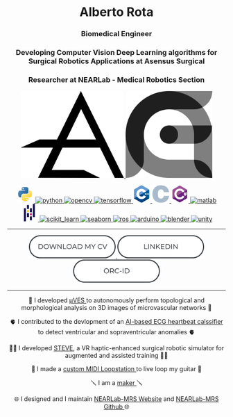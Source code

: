 
<h1 align="center"> Alberto Rota</h1>
<h3 align="center">Biomedical Engineer </h3>
<h3 align="center">Developing Computer Vision Deep Learning algorithms for Surgical Robotics Applications at Asensus Surgical </h3>
<h3 align="center">Researcher at NEARLab - Medical Robotics Section</h3>

<p align="center"> 
<a href="https://asensus.com/">
<picture>
  <source media="(prefers-color-scheme: dark)" srcset="as_light.png">
  <img alt="NEARLab" src="as_dark.png" height="200" > 
</picture>
</a> 
<!-- <a href="https://nearlab.polimi.it/medical">
<picture>
  <source media="(prefers-color-scheme: dark)" srcset="bar_light.png">
  <img alt="NEARLab" src="logos_dark.png" height="200
  " > 
</picture>
</a>  -->
<a href="https://nearlab.polimi.it/medical">
<picture>
  <source media="(prefers-color-scheme: dark)" srcset="nearlogo_light.png">
  <img alt="NEARLab" src="nearlogo_dark.png" height="200" > 
</picture>
</a> 
</p>

<p align="center"> 
<a href="https://www.python.org" target="_blank" rel="noreferrer"> <img src="https://raw.githubusercontent.com/devicons/devicon/master/icons/python/python-original.svg" alt="python" width="40" height="40"/> </a> 
<a href="https://pytorch.org/" target="_blank" rel="noreferrer"> <img src="https://upload.wikimedia.org/wikipedia/commons/thumb/1/10/PyTorch_logo_icon.svg/1694px-PyTorch_logo_icon.svg.png" alt="python" width="35 " height="40"/> </a> 
<a href="https://opencv.org/" target="_blank" rel="noreferrer"> <img src="https://github.com/opencv/opencv/wiki/logo/OpenCV_logo_no_text.png" alt="opencv" width="40 " height="40"/> </a> 
<a href="https://www.tensorflow.org" target="_blank" rel="noreferrer"> <img src="https://www.vectorlogo.zone/logos/tensorflow/tensorflow-icon.svg" alt="tensorflow" width="40" height="40"/> </a> 
<a href="https://www.w3schools.com/cpp/" target="_blank" rel="noreferrer"> <img src="https://raw.githubusercontent.com/devicons/devicon/master/icons/cplusplus/cplusplus-original.svg" alt="cplusplus" width="40" height="40"/> </a> 
<a href="https://www.cprogramming.com/" target="_blank" rel="noreferrer"> <img src="https://raw.githubusercontent.com/devicons/devicon/master/icons/c/c-original.svg" alt="c" width="40" height="40"/> </a> 
<a href="https://www.w3schools.com/cs/" target="_blank" rel="noreferrer"> <img src="https://raw.githubusercontent.com/devicons/devicon/master/icons/csharp/csharp-original.svg" alt="csharp" width="40" height="40"/> </a> 
<a href="https://www.mathworks.com/" target="_blank" rel="noreferrer"> <img src="https://upload.wikimedia.org/wikipedia/commons/2/21/Matlab_Logo.png" alt="matlab" width="40" height="40"/> </a> 
<a href="https://pandas.pydata.org/" target="_blank" rel="noreferrer"> <img src="https://raw.githubusercontent.com/devicons/devicon/2ae2a900d2f041da66e950e4d48052658d850630/icons/pandas/pandas-original.svg" alt="pandas" width="40" height="40"/> </a> 
<a href="https://scikit-learn.org/" target="_blank" rel="noreferrer"> <img src="https://upload.wikimedia.org/wikipedia/commons/0/05/Scikit_learn_logo_small.svg" alt="scikit_learn" width="40" height="40"/> </a> 
<a href="https://seaborn.pydata.org/" target="_blank" rel="noreferrer"> <img src="https://seaborn.pydata.org/_images/logo-mark-lightbg.svg" alt="seaborn" width="40" height="40"/> </a> 
<a href="https://www.ros.org/" target="_blank" rel="noreferrer"> <img src="https://images.squarespace-cdn.com/content/v1/606d378755a86f589aa297b7/1621897385511-NS0QWVKNHWBGWPM39B7L/ros_logo_large.png" alt="ros" width="40" height="40"/> </a> 
<a href="https://www.arduino.cc/" target="_blank" rel="noreferrer"> <img src="https://cdn.worldvectorlogo.com/logos/arduino-1.svg" alt="arduino" width="40" height="40"/> </a> 
<a href="https://www.blender.org/" target="_blank" rel="noreferrer"> <img src="https://download.blender.org/branding/community/blender_community_badge_white.svg" alt="blender" width="40" height="40"/> </a> 
<a href="https://unity.com/" target="_blank" rel="noreferrer"> <img src="https://www.vectorlogo.zone/logos/unity3d/unity3d-icon.svg" alt="unity" width="40" height="40"/> </a> 

</p>
<hr>

<p align="center">
<a href="https://github.com/alberto-rota/CV_developer/raw/main/CV_Alberto_Rota.pdf">
<picture>
  <source media="(prefers-color-scheme: dark)" srcset="bcvw.png">
  <img alt="cv" src="bcvb.png" width="200" > 
</picture>
</a> 
<a href="https://www.linkedin.com/in/albe-rota/">
<picture>
  <source media="(prefers-color-scheme: dark)" srcset="bliw.png">
  <img alt="linkedin" src="blib.png" width="200"> 
</picture>
</a> 
<a href="https://orcid.org/my-orcid?orcid=0000-0001-9609-6294">
<picture>
  <source media="(prefers-color-scheme: dark)" srcset="borw.png">
  <img alt="orcid" src="borb.png" width="200" > 
</picture>
</a> 
</p>

<hr>


<p align="center" >
  🔬 I developed <a href="https://github.com/alberto-rota/muVES"> μVES </a> to autonomously perform topological and morphological analysis on 3D images of microvascular networks 🔬 
</p>

<p align="center" >
  🫀 I contributed to the devlopment of an <a href="https://github.com/alberto-rota/PAC-PVC-Beat-Classifier-for-ECGs"> AI-based ECG heartbeat calssifier </a> 
to detect ventricular and sopraventricular anomalies 🫀
</p>

<p align="center" >
  🧑‍🔬 I developed <a href="https://github.com/alberto-rota/STEVE"> STEVE</a>, a VR haptic-enhanced surgical robotic simulator for augmented and assisted training 🧑‍🔬 
</p>

<p align="center" >
 🎸 I made a <a href="https://github.com/alberto-rota/LoopStation-DIY-Project"> custom MIDI Loopstation </a> to live loop my guitar 🎸
</p>

<p align="center" >
 🪛 I am a <a href="https://github.com/alberto-rota/Ender3-Upgrade"> maker </a> 🪛
</p>

<p align="center" >
  🌐 I designed and I maintain <a href="https://nearlab.polimi.it"> NEARLab-MRS Website</a> and <a href="https://github.com/NEARLab-MedicalRobotics"> NEARLab-MRS Github </a> 🌐 
</p>

